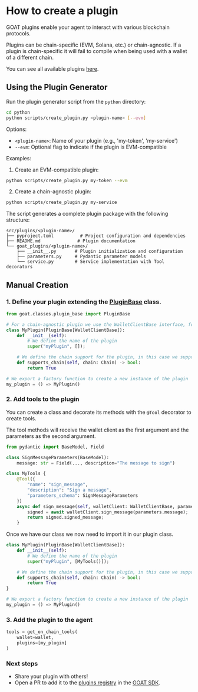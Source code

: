 # How to create a plugin
GOAT plugins enable your agent to interact with various blockchain protocols.

Plugins can be chain-specific (EVM, Solana, etc.) or chain-agnostic. If a plugin is chain-specific it will fail to compile when being used with a wallet of a different chain.

You can see all available plugins [here](https://github.com/goat-sdk/goat/tree/main#tools).

## Using the Plugin Generator

Run the plugin generator script from the `python` directory:

```bash
cd python
python scripts/create_plugin.py <plugin-name> [--evm]
```

Options:

-   `<plugin-name>`: Name of your plugin (e.g., 'my-token', 'my-service')
-   `--evm`: Optional flag to indicate if the plugin is EVM-compatible

Examples:

1. Create an EVM-compatible plugin:

```bash
python scripts/create_plugin.py my-token --evm
```

2. Create a chain-agnostic plugin:

```bash
python scripts/create_plugin.py my-service
```

The script generates a complete plugin package with the following structure:

```
src/plugins/<plugin-name>/
├── pyproject.toml          # Project configuration and dependencies
├── README.md              # Plugin documentation
└── goat_plugins/<plugin-name>/
    ├── __init__.py       # Plugin initialization and configuration
    ├── parameters.py     # Pydantic parameter models
    └── service.py        # Service implementation with Tool decorators
```

## Manual Creation

### 1. Define your plugin extending the [PluginBase](https://github.com/goat-sdk/goat/tree/main/python/src/goat_sdk/goat/classes/plugin_base.py) class.

```python
from goat.classes.plugin_base import PluginBase

# For a chain-agnostic plugin we use the WalletClientBase interface, for a chain-specific plugin we use the EVMWalletClient, SolanaWalletClient, or corresponding interfaces
class MyPlugin(PluginBase[WalletClientBase]):
    def __init__(self):
        # We define the name of the plugin
        super("myPlugin", []);

    # We define the chain support for the plugin, in this case we support all chains
    def supports_chain(self, chain: Chain) -> bool:
        return True

# We export a factory function to create a new instance of the plugin
my_plugin = () => MyPlugin()
```

### 2. Add tools to the plugin

You can create a class and decorate its methods with the `@Tool` decorator to create tools.

The tool methods will receive the wallet client as the first argument and the parameters as the second argument.

```python
from pydantic import BaseModel, Field

class SignMessageParameters(BaseModel):
    message: str = Field(..., description="The message to sign")

class MyTools {
    @Tool({
        "name": "sign_message",
        "description": "Sign a message",
        "parameters_schema": SignMessageParameters
    })
    async def sign_message(self, walletClient: WalletClientBase, parameters: dict):
        signed = await walletClient.sign_message(parameters.message);
        return signed.signed_message;
    }
```

Once we have our class we now need to import it in our plugin class.

```python
class MyPlugin(PluginBase[WalletClientBase]):
    def __init__(self):
        # We define the name of the plugin
        super("myPlugin", [MyTools()]);

    # We define the chain support for the plugin, in this case we support all chains
    def supports_chain(self, chain: Chain) -> bool:
        return True
}

# We export a factory function to create a new instance of the plugin
my_plugin = () => MyPlugin()
```

### 3. Add the plugin to the agent

```python
tools = get_on_chain_tools(
    wallet=wallet,
    plugins=[my_plugin]
)
```

### Next steps

-   Share your plugin with others!
-   Open a PR to add it to the [plugins registry](https://github.com/goat-sdk/goat/tree/main/python/src/plugins) in the [GOAT SDK](https://github.com/goat-sdk/goat).
